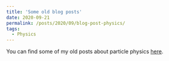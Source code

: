 ```yaml
---
title: 'Some old blog posts'
date: 2020-09-21
permalink: /posts/2020/09/blog-post-physics/
tags:
  - Physics
---
```


You can find some of my old posts about particle physics [here](https://amva4newphysics.wordpress.com/author/sengpei/).

